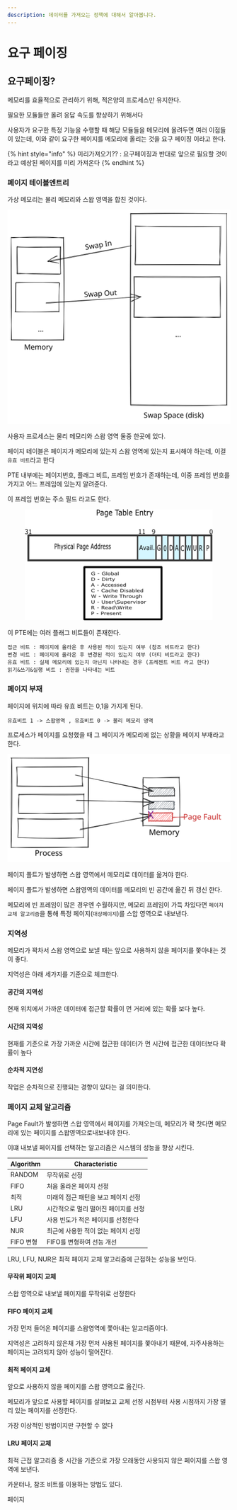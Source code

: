 ```yaml
---
description: 데이터를 가져오는 정책에 대해서 알아봅니다.
---
```


# 요구 페이징

## 요구페이징?

메모리를 효율적으로 관리하기 위해, 적은양의 프로세스만 유지한다.

필요한 모듈들만 올려 응답 속도를 향상하기 위해서다



사용자가 요구한 특정 기능을 수행할 때 해당 모듈들을 메모리에 올려두면 여러 이점들이 있는데, 이와 같이 요구한 페이지를 메모리에 올리는 것을 요구 페이징 이라고 한다.

{% hint style="info" %}
미리가져오기?? :  요구페이징과 반대로 앞으로 필요할 것이라고 예상된 페이지를 미리 가져온다
{% endhint %}

### 페이지 테이블엔트리

가상 메모리는 물리 메모리와 스왑 영역을 합친 것이다.

<img src="../../.gitbook/assets/file.drawing (2) (1).svg" alt="swapIn &#x26; swapOut" class="gitbook-drawing">

사용자 프로세스는 물리 메모리와 스왑 영역 둘중 한곳에 있다.

페이지 테이블은 페이지가 메모리에 있는지 스왑 영역에 있는지 표시해야 하는데, 이걸 `유효 비트`라고 한다



PTE 내부에는 페이지번호, 플래그 비트, 프레임 번호가 존재하는데, 이중 프레임 번호를 가지고 어느 프레임에 있는지 알려준다.

이 프레임 번호는 주소 필드 라고도 한다.

<figure><img src="../../.gitbook/assets/image (2).png" alt=""><figcaption></figcaption></figure>

이 PTE에는 여러 플래그 비트들이 존재한다.

```
접근 비트 : 페이지에 올라온 후 사용된 적이 있는지 여부 (참조 비트라고 한다)
변경 비트 : 페이지에 올라온 후 변경된 적이 있는지 여부 (더티 비트라고 한다)
유효 비트 : 실제 메모리에 있는지 아닌지 나타내는 경우 (프레젠트 비트 라고 한다)
읽기&쓰기&실행 비트 : 권한을 나타내는 비트
```

### 페이지 부재

페이지에 위치에 따라 유효 비트는 0,1을 가지게 된다.

```
유효비트 1 -> 스왑영역 , 유효비트 0 -> 물리 메모리 영역 
```

프로세스가 페이지를 요청했을 때 그 페이지가 메모리에 없는 상황을 페이지 부재라고 한다.

<img src="../../.gitbook/assets/file.drawing.svg" alt="" class="gitbook-drawing">

페이지 폴트가 발생하면 스왑 영역에서 메모리로 데이터를 옮겨야 한다.

페이지 폴트가 발생하면 스왑영역의 데이터를 메모리의 빈 공간에 옮긴 뒤 갱신 한다.

메모리에 빈 프레임이 많은 경우엔 수월하지만, 메모리 프레임이 가득 차있다면 `페이지 교체 알고리즘`을 통해 특정 페이지(`대상페이지`)를 스압 영역으로 내보낸다.

### 지역성

메모리가 꽉차서 스왑 영역으로 보낼 때는 앞으로 사용하지 않을 페이지를 쫓아내는 것이 좋다.

지역성은 아래 세가지를 기준으로 체크한다.

#### 공간의 지역성

현재 위치에서 가까운 데이터에 접근할 확률이 먼 거리에 있는 확률 보다 높다.

#### 시간의 지역성

현재를 기준으로 가장 가까운 시간에 접근한 데이터가 먼 시간에 접근한 데이터보다 확률이 높다

#### 순차적 지연성

작업은 순차적으로 진행되는 경향이 있다는 걸 의미한다.



### 페이지 교체 알고리즘

Page Fault가 발생하면 스왑 영역에서 페이지를 가져오는데, 메모리가 꽉 찻다면 메모리에 있는 페이지를 스왑영역으로내보내야 한다.

이떄 내보낼 페이지를 선택하는 알고리즘은 시스템의 성능을 향상 시킨다.

| Algorithm | Characteristic       |
| --------- | -------------------- |
| RANDOM    | 무작위로 선정              |
| FIFO      | 처음 올라온 페이지 선정        |
| 최적        | 미래의 접근 패턴을 보고 페이지 선정 |
| LRU       | 시간적으로 멀리 떨어진 페이지를 선정 |
| LFU       | 사용 빈도가 적은 페이지를 선정한다  |
| NUR       | 최근에 사용한 적이 없는 페이지 선정 |
| FIFO 변형   | FIFO를 변형하여 선능 개선     |

LRU, LFU, NUR은 최적 페이지 교체 알고리즘에 근접하는 성능을 보인다.



#### 무작위 페이지 교체

스왑 영역으로 내보낼 페이지를 무작위로 선정한다

#### FIFO 페이지 교체

가장 먼저 들어온 페이지를 스왑영역에 쫓아내는 알고리즘이다.

지역성은 고려하지 않은채 가장 먼저 사용된 페이지를 쫓아내기 때문에, 자주사용하는 페이지는 고려되지 않아 성능이 떨어진다.

#### 최적 페이지 교체

앞으로 사용하지 않을 페이지를 스왑 영역으로 옮긴다.

메모리가 앞으로 사용할 페이지를 살펴보고 교체 선정 시점부터 사용 시점까지 가장 멀리 있는 페이지를 선정한다.

가장 이상적인 방법이지만 구현할 수 없다

#### LRU 페이지 교체

최적 근접 알고리즘 중 시간을 기준으로 가장 오래동안 사용되지 않은 페이지를 스왑 영역에 보낸다.

카운터나, 참조 비트를 이용하는 방법도 있다.



페이지

